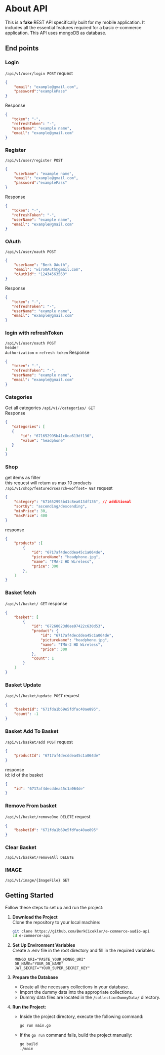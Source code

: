 # About API
This is a **fake** REST API specifically built for my mobile application. It includes all the essential features required for a basic e-commerce application.
This API uses mongoDB as database.

## End points
### Login 
`/api/v1/user/login POST` request 
```json 
{
    "email": "example@gmail.com",
    "password":"examplePass"
}
``` 
Response
 ```json 
{
    "token": "-",
    "refreshToken": "-",
    "userName": "example name",
    "email": "example@gmail.com"
}
```

### Register
`/api/v1/user/register POST` 
```json
{
    "userName": "example name",
    "email": "example@gmail.com",
    "password":"examplePass"
}
```
 Response
 ```json
{
    "token": "-",
    "refreshToken": "-",
    "userName": "example name",
    "email": "example@gmail.com"
}
```

### OAuth
`/api/v1/user/oauth POST` 
```json
{
    "userName": "Berk OAuth",
    "email": "wiroOAuth@gmail.com",
    "oAuthId": "12434563563"
}
```
 Response
 ```json
{
    "token": "-",
    "refreshToken": "-",
    "userName": "example name",
    "email": "example@gmail.com"
}
```

### login with refreshToken
`/api/v1/user/oauth POST` <br>
`header`<br>
`Authorization` = `refresh token`
 Response
 ```json
{
    "token": "-",
    "refreshToken": "-",
    "userName": "example name",
    "email": "example@gmail.com"
}
```

### Categories
Get all categories 
`/api/v1//categories/ GET`  <br> Response
 ```json
{
    "categories": [
    {
        "id": "671652995b41c8ea613df136",
        "value": "headphone"
    }
]
}
```

### Shop
get items as filter <br>
this request will return us max 10 products <br>
`/api/v1/shop/featured?search=&offset= GET`  request 
```json
{
    "category": "671652995b41c8ea613df136", // additional
    "sortBy": "ascending/descending",
    "minPrice": 30,
    "maxPrice": 400
}
```
response
```json
{
    "products" :[
        {
            "id": "6717af4decddea45c1a064de",
            "pictureName": "headphone.jpg",
            "name": "TMA-2 HD Wireless",
            "price": 300
        },
    ]
}
```

### Basket fetch
`/api/v1/basket/ GET` 
response
```json
{
    "basket": [
        {
            "id": "67260023d0ee97422c630d53",
            "product": {
                "id": "6717af4decddea45c1a064de",
                "pictureName": "headphone.jpg",
                "name": "TMA-2 HD Wireless",
                "price": 300
            },
            "count": 1
        }
    ]
}
```

### Basket Update
`/api/v1/basket/update POST` 
request
```json
{
    "basketId": "671fda1b69e5fdfac40ae895",
    "count": -1
}
```

### Basket Add To Basket
`/api/v1/basket/add POST` 
request
```json
{
    "productId": "6717af4decddea45c1a064de"
}
```
response <br>
id: id of the basket
```json
{
    "id": "6717af4decddea45c1a064de"
}
```

### Remove From basket
`/api/v1/basket/removeOne DELETE` 
request
```json
{
    "basketId": "671fda1b69e5fdfac40ae895"
}
```

### Clear Basket
`/api/v1/basket/removeAll DELETE` 

### IMAGE
```/api/v1/image/{ImageFile} GET```

## Getting Started  

Follow these steps to set up and run the project:  

1. **Download the Project**  
   Clone the repository to your local machine:  
   ```bash  
   git clone https://github.com/BerkCicekler/e-commerce-audio-api
   cd e-commerce-api  

2. **Set Up Environment Variables**  
   Create a .env file in the root directory and fill in the required variables:  
   ```env  
    MONGO_URI="PASTE_YOUR_MONGO_URI"  
    DB_NAME="YOUR_DB_NAME"  
    JWT_SECRET="YOUR_SUPER_SECRET_KEY"  

2. **Prepare the Database**  
   - Create all the necessary collections in your database.
   - Import the dummy data into the appropriate collections.
   - Dummy data files are located in the `/collectionDummyData/` directory.

3. **Run the Project:**  
   - Inside the project directory, execute the following command:  
     ```bash  
     go run main.go  
     ```  
   - If the `go run` command fails, build the project manually:  
     ```bash  
     go build  
     ./main  
     ```  
